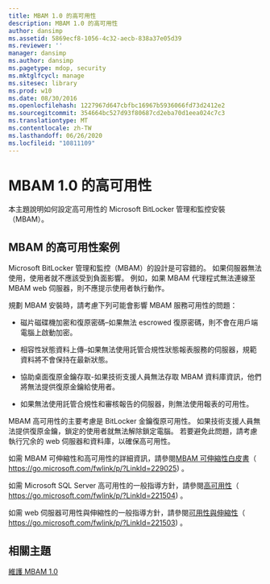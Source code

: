```yaml
---
title: MBAM 1.0 的高可用性
description: MBAM 1.0 的高可用性
author: dansimp
ms.assetid: 5869ecf8-1056-4c32-aecb-838a37e05d39
ms.reviewer: ''
manager: dansimp
ms.author: dansimp
ms.pagetype: mdop, security
ms.mktglfcycl: manage
ms.sitesec: library
ms.prod: w10
ms.date: 08/30/2016
ms.openlocfilehash: 1227967d647cbfbc16967b5936066fd73d2412e2
ms.sourcegitcommit: 354664bc527d93f80687cd2eba70d1eea024c7c3
ms.translationtype: MT
ms.contentlocale: zh-TW
ms.lasthandoff: 06/26/2020
ms.locfileid: "10811109"
---
```

# MBAM 1.0 的高可用性


本主題說明如何設定高可用性的 Microsoft BitLocker 管理和監控安裝（MBAM）。

## MBAM 的高可用性案例


Microsoft BitLocker 管理和監控（MBAM）的設計是可容錯的。 如果伺服器無法使用，使用者就不應該受到負面影響。 例如，如果 MBAM 代理程式無法連線至 MBAM web 伺服器，則不應提示使用者執行動作。

規劃 MBAM 安裝時，請考慮下列可能會影響 MBAM 服務可用性的問題：

-   磁片磁碟機加密和復原密碼–如果無法 escrowed 復原密碼，則不會在用戶端電腦上啟動加密。

-   相容性狀態資料上傳–如果無法使用託管合規性狀態報表服務的伺服器，規範資料將不會保持在最新狀態。

-   協助桌面復原金鑰存取-如果技術支援人員無法存取 MBAM 資料庫資訊，他們將無法提供復原金鑰給使用者。

-   如果無法使用託管合規性和審核報告的伺服器，則無法使用報表的可用性。

MBAM 高可用性的主要考慮是 BitLocker 金鑰復原可用性。 如果技術支援人員無法提供復原金鑰，鎖定的使用者就無法解除鎖定電腦。 若要避免此問題，請考慮執行冗余的 web 伺服器和資料庫，以確保高可用性。

如需 MBAM 可伸縮性和高可用性的詳細資訊，請參閱[MBAM 可伸縮性白皮書](https://go.microsoft.com/fwlink/p/?LinkId=229025)（ https://go.microsoft.com/fwlink/p/?LinkId=229025) 。

如需 Microsoft SQL Server 高可用性的一般指導方針，請參閱[高可用性](https://go.microsoft.com/fwlink/p/?LinkId=221504)（ https://go.microsoft.com/fwlink/p/?LinkId=221504) 。

如需 web 伺服器可用性與伸縮性的一般指導方針，請參閱[可用性與伸縮性](https://go.microsoft.com/fwlink/p/?LinkId=221503)（ https://go.microsoft.com/fwlink/p/?LinkId=221503) 。

## 相關主題


[維護 MBAM 1.0](maintaining-mbam-10.md)

 

 





